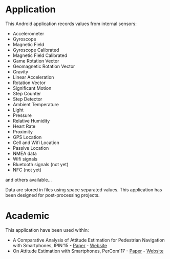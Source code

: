 # Application

This Android application records values from internal sensors:

- Accelerometer
- Gyroscope
- Magnetic Field
- Gyroscope Calibrated
- Magnetic Field Calibrated
- Game Rotation Vector
- Geomagnetic Rotation Vector
- Gravity
- Linear Acceleration
- Rotation Vector
- Significant Motion
- Step Counter
- Step Detector
- Ambient Temperature
- Light
- Pressure
- Relative Humidity
- Heart Rate
- Proximity
- GPS Location
- Cell and Wifi Location
- Passive Location
- NMEA data
- Wifi signals
- Bluetooth signals (not yet)
- NFC (not yet)

and others available...

Data are stored in files using space separated values. 
This application has been designed for post-processing projects.

# Academic

This application have been used within:

- A Comparative Analysis of Attitude Estimation for Pedestrian Navigation with Smartphones, IPIN'15 - [Paper](https://hal.inria.fr/hal-01194811) - [Website](http://tyrex.inria.fr/mobile/benchmarks-attitude/)
- On Attitude Estimation with Smartphones, PerCom'17 - [Paper](https://hal.inria.fr/hal-01376745) - [Website](http://tyrex.inria.fr/mobile/benchmarks-attitude/)
